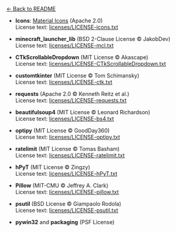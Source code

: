 [← Back to README](README.md)
- **Icons**: [Material Icons](https://fonts.google.com/icons) (Apache 2.0)  
  License text: [licenses/LICENSE-icons.txt](licenses/LICENSE-icons.txt)


- **minecraft_launcher_lib** (BSD 2-Clause License © JakobDev)  
  License text: [licenses/LICENSE-mcl.txt](licenses/LICENSE-mcl.txt)


- **CTkScrollableDropdown** (MIT License © Akascape)  
  License text: [licenses/LICENSE-CTkScrollableDropdown.txt](licenses/LICENSE-CTkScrollableDropdown.txt)


- **customtkinter** (MIT License © Tom Schimansky)  
  License text: [licenses/LICENSE-ctk.txt](licenses/LICENSE-ctk.txt)


- **requests** (Apache 2.0 © Kenneth Reitz et al.)  
  License text: [licenses/LICENSE-requests.txt](licenses/LICENSE-requests.txt)


- **beautifulsoup4** (MIT License © Leonard Richardson)  
  License text: [licenses/LICENSE-bs4.txt](licenses/LICENSE-bs4.txt)


- **optipy** (MIT License © GoodDay360)  
  License text: [licenses/LICENSE-optipy.txt](licenses/LICENSE-optipy.txt)


- **ratelimit** (MIT License © Tomas Basham)  
  License text: [licenses/LICENSE-ratelimit.txt](licenses/LICENSE-ratelimit.txt)


- **hPyT** (MIT License © Zingzy)  
  License text: [licenses/LICENSE-hPyT.txt](licenses/LICENSE-hPyT.txt)


- **Pillow** (MIT-CMU © Jeffrey A. Clark)  
  License text: [licenses/LICENSE-pillow.txt](licenses/LICENSE-pillow.txt)


- **psutil** (BSD License © Giampaolo Rodola)  
  License text: [licenses/LICENSE-psutil.txt](licenses/LICENSE-psutil.txt)


- **pywin32** and **packaging** (PSF License)
